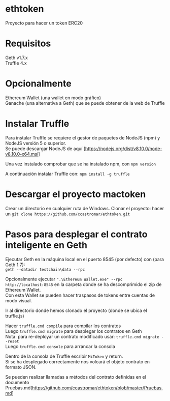 # ethtoken
Proyecto para hacer un token ERC20

# Requisitos
Geth v1.7.x  
Truffle 4.x  

# Opcionalmente 
Ethereum Wallet (una wallet en modo gráfico)  
Ganache (una alternativa a Geth) que se puede obtener de la web de Truffle

# Instalar Truffle
Para instalar Truffle se requiere el gestor de paquetes de NodeJS (npm) y NodeJS versión 5 o superior.  
Se puede descargar NodeJS de aquí [https://nodejs.org/dist/v8.10.0/node-v8.10.0-x64.msi]  

Una vez instalado comprobar que se ha instalado npm, con `npm version`  

A continuación instalar Truffle con: `npm install -g truffle`  

# Descargar el proyecto mactoken
Crear un directorio en cualquier ruta de Windows. 
Clonar el proyecto: hacer un `git clone https://github.com/ccastromar/ethtoken.git`  

# Pasos para desplegar el contrato inteligente en Geth
Ejecutar Geth en la máquina local en el puerto 8545 (por defecto) con (para Geth 1.7):  
`geth --datadir testchain\data --rpc`  

Opcionalmente ejecutar `".\Ethereum Wallet.exe" --rpc http://localhost:8545` en la carpeta donde se ha descomprimido el zip de Ethereum Wallet.  
Con esta Wallet se pueden hacer traspasos de tokens entre cuentas de modo visual.  

Ir al directorio donde hemos clonado el proyecto (donde se ubica el truffle.js)  

Hacer `truffle.cmd compile` para compilar los contratos  
Luego `truffle.cmd migrate` para desplegar los contratos en Geth  
Nota: para re-deployar un contrato modificado usar: `truffle.cmd migrate --reset`  
Luego `truffle.cmd console` para arrancar la consola  

Dentro de la consola de Truffle escribir `MiToken` y return.   
Si se ha desplegado correctamente nos volcará el objeto contrato en formato JSON.  

Se pueden realizar llamadas a métodos del contrato definidas en el documento Pruebas.md[https://github.com/ccastromar/ethtoken/blob/master/Pruebas.md]






